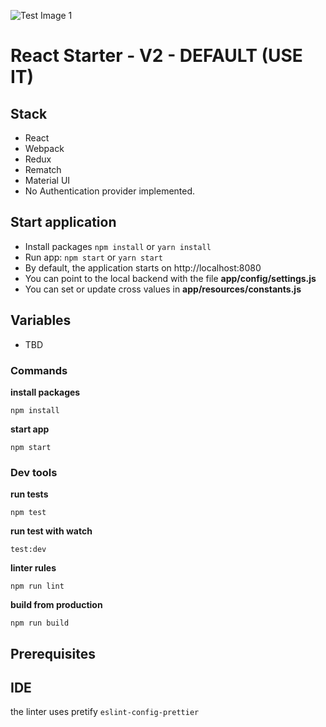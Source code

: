 ![Test Image 1](https://www.nextonlabs.com/static/nexton-logo-0a15261bf8a063c1ad6d593775b9aecb.svg)

# React Starter - V2 - DEFAULT (USE IT)

## Stack
- React
- Webpack
- Redux
- Rematch
- Material UI
- No Authentication provider implemented.

## Start application

- Install packages `npm install` or `yarn install`
- Run app: `npm start` or `yarn start`
- By default, the application starts on http://localhost:8080
- You can point to the local backend with the file **app/config/settings.js**
- You can set or update cross values in **app/resources/constants.js**

 ## Variables
- TBD

### Commands

**install packages**

```ssh
npm install
```

**start app**

```ssh
npm start
```

### Dev tools

**run tests**

```ssh
npm test
```

**run test with watch**

```ssh
test:dev
```

**linter rules**

```ssh
npm run lint
```

**build from production**

```ssh
npm run build
```

## Prerequisites

## IDE

the linter uses pretify `eslint-config-prettier`

